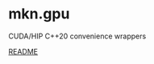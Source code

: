 
# mkn.gpu

CUDA/HIP C++20 convenience wrappers

[README](https://raw.githubusercontent.com/mkn/mkn.gpu/master/README.noformat)
